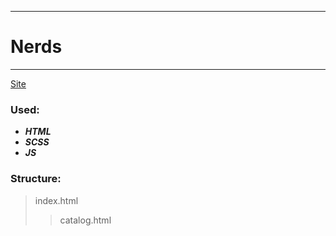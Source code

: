 ____
# Nerds
____
[Site](https://1kiritos1.github.io/nerds/)

### Used:
* ***HTML***
* ***SCSS***
* ***JS***

### Structure: 
> index.html
> > catalog.html   
